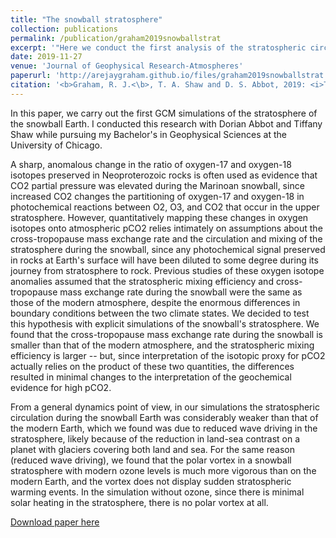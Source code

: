 ```yaml
---
title: "The snowball stratosphere"
collection: publications
permalink: /publication/graham2019snowballstrat
excerpt: '"Here we conduct the first analysis of the stratospheric circulation of the Snowball Earth using ECHAM6 general circulation model simulations. In order to understand the factors contributing to the stratospheric circulation, we extend the Statistical Transformed Eulerian Mean framework. We find that the stratosphere during a snowball with prescribed modern ozone levels exhibits a weaker meridional overturning circulation, reduced wave activity, and stronger zonal jets and is extremely cold relative to modern conditions. Notably, the snowball stratosphere displays no sudden stratospheric warmings. Without ozone, the stratosphere displays a complete lack of polar vortex and even colder temperatures. We also explicitly quantify for the first time the cross‐tropopause mass exchange rate and stratospheric mixing efficiency during the snowball and show that our values do not change the constraints on CO2 inferred from geochemical proxies during the Marinoan glaciation (ca. 635 Ma), unless the O2 concentration during the snowball was orders of magnitude less than the CO2 concentration."'
date: 2019-11-27
venue: 'Journal of Geophysical Research-Atmospheres'
paperurl: 'http://arejaygraham.github.io/files/graham2019snowballstrat.pdf'
citation: '<b>Graham, R. J.<\b>, T. A. Shaw and D. S. Abbot, 2019: <i>The snowball stratosphere<\i>, J. Geophys. Res., 10.1029/2019JD031361.'
---
```

In this paper, we carry out the first GCM simulations of the stratosphere of the snowball Earth. I conducted this research with Dorian Abbot and Tiffany Shaw while pursuing my Bachelor's in Geophysical Sciences at the University of Chicago. 

A sharp, anomalous change in the ratio of oxygen-17 and oxygen-18 isotopes preserved in Neoproterozoic rocks is often used as evidence that CO2 partial pressure was elevated during the Marinoan snowball, since increased CO2 changes the partitioning of oxygen-17 and oxygen-18 in photochemical reactions between O2, O3, and CO2 that occur in the upper stratosphere. However, quantitatively mapping these changes in oxygen isotopes onto atmospheric pCO2 relies intimately on assumptions about the cross-tropopause mass exchange rate and the circulation and mixing of the stratosphere during the snowball, since any photochemical signal preserved in rocks at Earth's surface will have been diluted to some degree during its journey from stratosphere to rock. Previous studies of these oxygen isotope anomalies assumed that the stratospheric mixing efficiency and cross-tropopause mass exchange rate during the snowball were the same as those of the modern atmosphere, despite the enormous differences in boundary conditions between the two climate states. We decided to test this hypothesis with explicit simulations of the snowball's stratosphere. We found that the cross-tropopause mass exchange rate during the snowball is smaller than that of the modern atmosphere, and the stratospheric mixing efficiency is larger -- but, since interpretation of the isotopic proxy for pCO2 actually relies on the product of these two quantities, the differences resulted in minimal changes to the interpretation of the geochemical evidence for high pCO2. 

From a general dynamics point of view, in our simulations the stratospheric circulation during the snowball Earth was considerably weaker than that of the modern Earth, which we found was due to reduced wave driving in the stratosphere, likely because of the reduction in land-sea contrast on a planet with glaciers covering both land and sea. For the same reason (reduced wave driving), we found that the polar vortex in a snowball stratosphere with modern ozone levels is much more vigorous than on the modern Earth, and the vortex does not display sudden stratospheric warming events. In the simulation without ozone, since there is minimal solar heating in the stratosphere, there is no polar vortex at all. 


[Download paper here](http://arejaygraham.github.io/files/graham2019snowballstrat.pdf)

